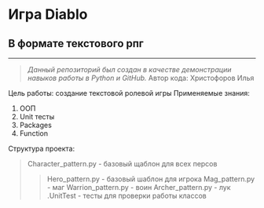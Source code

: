 # Игра Diablo
## В формате текстового рпг

***

> _Данный репозиторий был создан в качестве демонстрации навыков работы в Python и GitHub._
> Автор кода: Христофоров Илья

Цель работы: создание текстовой ролевой игры
Применяемые знания: 
1. ООП
2. Unit тесты
3. Packages
4. Function

Структура проекта:
> Character_pattern.py - базовый щаблон для всех персов
>> Hero_pattern.py - базовый шаблон для игрока
>> Mag_pattern.py - маг
>> Warrion_pattern.py - воин
>> Archer_pattern.py - лук
> .UnitTest - тесты для проверки работы классов
